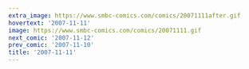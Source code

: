 ```yaml
---
extra_image: https://www.smbc-comics.com/comics/20071111after.gif
hovertext: '2007-11-11'
image: https://www.smbc-comics.com/comics/20071111.gif
next_comic: '2007-11-12'
prev_comic: '2007-11-10'
title: '2007-11-11'
---
```


